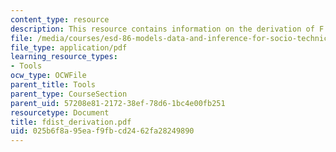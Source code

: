 ```yaml
---
content_type: resource
description: This resource contains information on the derivation of F dist.
file: /media/courses/esd-86-models-data-and-inference-for-socio-technical-systems-spring-2007/025b6f8a95eaf9fbcd2462fa28249890_fdist_derivation.pdf
file_type: application/pdf
learning_resource_types:
- Tools
ocw_type: OCWFile
parent_title: Tools
parent_type: CourseSection
parent_uid: 57208e81-2172-38ef-78d6-1bc4e00fb251
resourcetype: Document
title: fdist_derivation.pdf
uid: 025b6f8a-95ea-f9fb-cd24-62fa28249890
---
```


